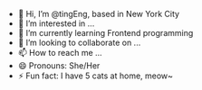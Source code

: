 - 👋 Hi, I’m @tingEng, based in New York City
- 👀 I’m interested in ...
- 🌱 I’m currently learning Frontend programming
- 💞️ I’m looking to collaborate on ...
- 📫 How to reach me ...
- 😄 Pronouns: She/Her
- ⚡ Fun fact: I have 5 cats at home, meow~

<!---
tingEng/tingEng is a ✨ special ✨ repository because its `README.md` (this file) appears on your GitHub profile.
You can click the Preview link to take a look at your changes.
--->
